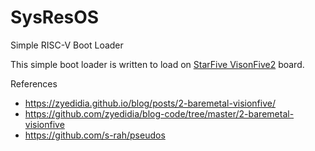 # SysResOS
Simple RISC-V Boot Loader

This simple boot loader is written to load on [StarFive VisonFive2](https://www.starfivetech.com/en/site/boards) board.



References

- https://zyedidia.github.io/blog/posts/2-baremetal-visionfive/
- https://github.com/zyedidia/blog-code/tree/master/2-baremetal-visionfive
- https://github.com/s-rah/pseudos

